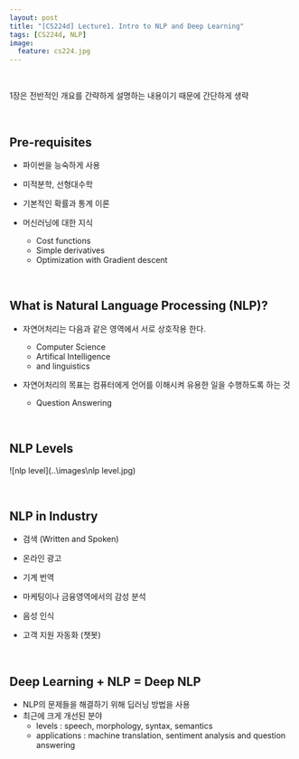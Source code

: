```yaml
---
layout: post
title: "[CS224d] Lecture1. Intro to NLP and Deep Learning"
tags: [CS224d, NLP]
image:
  feature: cs224.jpg
---
```


   ​

1장은 전반적인 개요를 간략하게 설명하는 내용이기 때문에 간단하게 생략

   ​

## Pre-requisites

-  파이썬을 능숙하게 사용
-  미적분학, 선형대수학
-  기본적인 확률과 통계 이론
-  머신러닝에 대한 지식
   -  Cost functions
   -  Simple derivatives
   -  Optimization with Gradient descent

   ​

## What is Natural Language Processing (NLP)?

- 자연어처리는 다음과 같은 영역에서 서로 상호작용 한다.
  - Computer Science
  - Artifical Intelligence
  - and linguistics
- 자연어처리의 목표는 컴퓨터에게 언어를 이해시켜 유용한 일을 수행하도록 하는 것
  - Question Answering


   ​

## NLP Levels

![nlp level](..\images\nlp level.jpg)


   ​

## NLP in Industry

- 검색 (Written and Spoken)
- 온라인 광고
- 기계 번역
- 마케팅이나 금융영역에서의 감성 분석
- 음성 인식
- 고객 지원 자동화 (챗봇)

   ​

## Deep Learning + NLP = Deep NLP

- NLP의 문제들을 해결하기 위해 딥러닝 방법을 사용
- 최근에 크게 개선된 분야
  - levels : speech, morphology, syntax, semantics
  - applications : machine translation, sentiment analysis and question answering